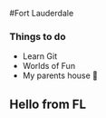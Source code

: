 #Fort Lauderdale

### Things to do
- Learn Git
- Worlds of Fun
- My parents house :hamburger:

## Hello from FL
